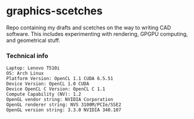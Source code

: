 # graphics-scetches

Repo containing my drafts and scetches on the way to writing CAD software. This includes experimenting with rendering, GPGPU computing, and geometrical stuff.

### Technical info
```
Laptop: Lenovo T510i  
OS: Arch Linux
Platform Version: OpenCL 1.1 CUDA 6.5.51
Device Version: OpenCL 1.0 CUDA
Device OpenCL C Version: OpenCL C 1.1 
Compute Capability (NV): 1.2
OpenGL vendor string: NVIDIA Corporation
OpenGL renderer string: NVS 3100M/PCIe/SSE2
OpenGL version string: 3.3.0 NVIDIA 340.107
```
